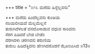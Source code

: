 +++
title = "೦೧೩ ಮರೆದು ಹಿನ್ದೆಲ್ಲವನು"

+++
ಮರೆದು ಹಿಂದೆಲ್ಲವನು ಕುಂತಿಯ  
ನರಿಯಲೀಯದೆ ಮೆಲ್ಲಮೆಲ್ಲನೆ  
ತುರುಗಿದೆಳಲತೆ ವನದೊಳಾಡುವ ವಧುವ ಸಾರಿದನು   
ಸೆರಗ ಹಿಡಿದರೆ ಬೇಡ ಬೇಡೆಂ  
ದೆರಗಿದಳು ಚರಣದಲಿ ತರುಣಿಯ  
ತುರುಬ ಹಿಡಿದೆತ್ತಿದನು ಹೆಣಗಿದರೊಡನೆ ಝೋಂಪಿಸಿದ     ॥13॥